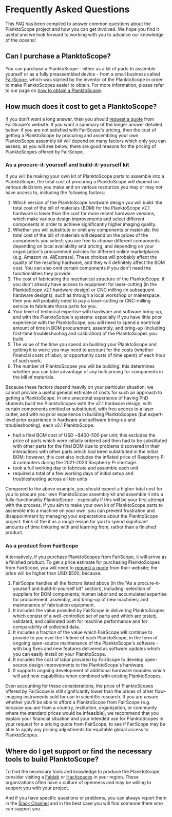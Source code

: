 # Frequently Asked Questions

This FAQ has been compiled to answer common questions about the PlanktoScope project and how you can get involved. We hope you find it useful and we look forward to working with you to advance our knowledge of the oceans!

## Can I purchase a PlanktoScope?

You can purchase a PlanktoScope - either as a kit of parts to assemble yourself or as a fully preassembled device - from a small business called [FairScope](https://www.fairscope.com/), which was started by the inventor of the PlanktoScope in order to make PlanktoScopes easier to obtain. For more information, please refer to our page on [how to obtain a PlanktoScope](setup/index.md).

## How much does it cost to get a PlanktoScope?

If you don't want a long answer, then you should [request a quote](https://www.fairscope.com/get-a-quote) from FairScope's website. If you want a summary of the longer answer detailed below: if you are not satisfied with FairScope's pricing, then the cost of getting a PlanktoScope by procuring and assembling your own PlanktoScope assembly kit will depend on many factors which only you can assess; as you will see below, there are good reasons for the pricing of PlanktoScopes offered by FairScope.

### As a procure-it-yourself and build-it-yourself kit

If you will be making your own kit of PlanktoScope parts to assemble into a PlanktoScope, the total cost of procuring a PlanktoScope will depend on various decisions you make and on various resources you may or may not have access to, including the following factors:

1. Which version of the PlanktoScope hardware design you will build: the total cost of the bill of materials (BOM) for the PlanktoScope v2.1 hardware is lower than the cost for more recent hardware versions, which make various design improvements and select different components in order to achieve significantly higher imaging quality.
2. Whether you will substitute or omit any components or materials: the total cost of the bill of materials will depend on the prices of the components you select; you are free to choose different components depending on local availability and pricing, and depending on your organization's procurement policies for different online marketplaces (e.g. Amazon vs. AliExpress). These choices will probably affect the quality of the resulting hardware, and they will definitely affect the BOM cost. You can also omit certain components if you don't need the functionalities they provide.
3. The cost of fabricating the mechanical structure of the PlanktoScope: if you don't already have access to equipment for laser-cutting (in the PlanktoScope v2.1 hardware design) or CNC milling (in subsequent hardware designs), such as through a local workshop or makerspace, then you will probably need to pay a laser-cutting or CNC-milling service to fabricate those parts for you.
4. Your level of technical expertise with hardware and software bring-up, and with the PlanktoScope's systems: especially if you have little prior experience with the PlanktoScope, you will need to spend a nontrivial amount of time in BOM procurement, assembly, and bring-up (including first-time troubleshooting and calibration) of the PlanktoScopes you build.
5. The value of the time you spend on building your PlanktoScope and getting it to work: you may need to account for the costs (whether financial costs of labor, or opportunity costs of time spent) of each hour of such work.
6. The number of PlanktoScopes you will be building: this determines whether you can take advantage of any bulk pricing for components in the bill of materials.

Because these factors depend heavily on your particular situation, we cannot provide a useful general estimate of costs for such an approach to getting a PlanktoScope. In one anecdotal experience of having PhD students build ten PlanktoScopes with the v2.1 hardware design, with certain components omitted or substituted, with free access to a laser cutter, and with no prior experience in building PlanktoScopes (but expert-level prior experience in hardware and software bring-up and troubleshooting), each v2.1 PlanktoScope:

- had a final BOM cost of USD ~$400-500 per unit; this excludes the price of parts which were initially ordered and then had to be substituted with other parts for the final BOM due to problems discovered in their interactions with other parts which had been substituted in the initial BOM; however, this cost also includes the inflated price of Raspberry Pi 4 computers during the 2021-2023 Raspberry Pi shortage.
- took a full working day to fabricate and assemble each unit
- required a total of a few working days of initial setup and troubleshooting across all ten units

Compared to the above example, you should expect a higher total cost for you to procure your own PlanktoScope assembly kit and assemble it into a fully-functionality PlanktoScope - especially if this will be your first attempt with the process. If you aim to make your own kit of PlanktoScope parts to assemble into a machine on your own, you can prevent frustration and disappointment by managing your expectations about the PlanktoScope project: think of the it as a rough recipe for you to spend significant amounts of time tinkering with and learning from, rather than a finished product.

### As a product from FairScope

Alternatively, if you purchase PlanktoScopes from FairScope, it will arrive as a finished product. To get a price estimate for purchasing PlanktoScopes from FairScope, you will need to [request a quote](https://www.fairscope.com/get-a-quote) from their website; the price will be higher than USD $500, because:

1. FairScope handles all the factors listed above (in the "As a procure-it-yourself and build-it-yourself kit" section), including: selection of suppliers for BOM components; human labor and accumulated expertise for procurement, assembly, and bring-up of new machines; and maintenance of fabrication equipment.
2. It includes the value provided by FairScope in delivering PlanktoScopes which consist of a well-controlled set of parts and which are tested, validated, and calibrated both for machine performance and for comparability of collected data.
3. It includes a fraction of the value which FairScope will continue to provide to you over the lifetime of each PlanktoScope, in the form of ongoing open-source maintenance of the PlanktoScope's software - with bug fixes and new features delivered as software updates which you can easily install on your PlanktoScope.
4. It includes the cost of labor provided by FairScope to develop open-source design improvements to the PlanktoScope's hardware.
5. It supports ongoing development of additional hardware modules which will add new capabilities when combined with existing PlanktoScopes.

Even accounting for these considerations, the price of PlanktoScopes offered by FairScope is still significantly lower than the prices of other flow-imaging instruments sold for use in scientific research. If you are unsure whether you'll be able to afford a PlanktoScope from FairScope (e.g. because you are from a country, institution, organization, or community where the standard prices would be infeasible), we recommend that you explain your financial situation and your intended use for PlanktoScopes in your request for a pricing quote from FairScope, to see if FairScope may be able to apply any pricing adjustments for equitable global access to PlanktoScopes.

## Where do I get support or find the necessary tools to build PlanktoScope?

To find the necessary tools and knowledge to produce the PlanktoScope, consider visiting a [Fablab](https://fablabs.io/labs) or [Hackspaces](https://wiki.hackerspaces.org/List_of_Hacker_Spaces) in your region. These organizations often have a culture of openness and may be willing to support you with your project.

And if you have specific questions or problems, you can always report them in the [Slack Channel](https://planktoscope.slack.com/) and in the best case you will find someone there who can support you.
